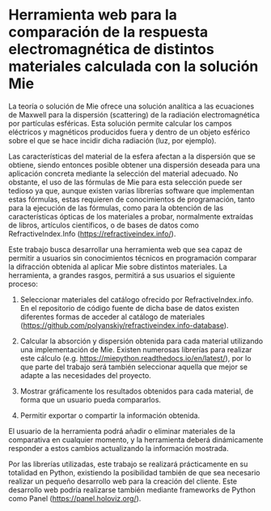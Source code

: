 # Herramienta web para la comparación de la respuesta electromagnética de distintos materiales calculada con la solución Mie

La teoría o solución de Mie ofrece una solución analítica a las ecuaciones de Maxwell para la dispersión (scattering) de la radiación electromagnética por partículas esféricas. Esta solución permite calcular los campos eléctricos y magnéticos producidos fuera y dentro de un objeto esférico sobre el que se hace incidir dicha radiación (luz, por ejemplo).

Las características del material de la esfera afectan a la dispersión que se obtiene, siendo entonces posible obtener una dispersión deseada para una aplicación concreta mediante la selección del material adecuado. No obstante, el uso de las fórmulas de Mie para esta selección puede ser tedioso ya que, aunque existen varias librerías software que implementan estas fórmulas, estas requieren de conocimientos de programación, tanto para la ejecución de las fórmulas, como para la obtención de las características ópticas de los materiales a probar, normalmente extraídas de libros, artículos científicos, o de bases de datos como RefractiveIndex.Info (https://refractiveindex.info/).

Este trabajo busca desarrollar una herramienta web que sea capaz de permitir a usuarios sin conocimientos técnicos en programación comparar la difracción obtenida al aplicar Mie sobre distintos materiales. La herramienta, a grandes rasgos, permitirá a sus usuarios el siguiente proceso:

1. Seleccionar materiales del catálogo ofrecido por RefractiveIndex.info. En el repositorio de código fuente de dicha base de datos existen diferentes formas de acceder al catálogo de materiales (https://github.com/polyanskiy/refractiveindex.info-database).

2. Calcular la absorción y dispersión obtenida para cada material utilizando una implementación de Mie. Existen numerosas librerías para realizar este cálculo (e.g. https://miepython.readthedocs.io/en/latest/), por lo que parte del trabajo será también seleccionar aquella que mejor se adapte a las necesidades del proyecto.

3. Mostrar gráficamente los resultados obtenidos para cada material, de forma que un usuario pueda compararlos.

4. Permitir exportar o compartir la información obtenida.

El usuario de la herramienta podrá añadir o eliminar materiales de la comparativa en cualquier momento, y la herramienta deberá dinámicamente responder a estos cambios actualizando la información mostrada.

Por las librerías utilizadas, este trabajo se realizará prácticamente en su totalidad en Python, existiendo la posibilidad también de que sea necesario realizar un pequeño desarrollo web para la creación del cliente. Este desarrollo web podría realizarse también mediante frameworks de Python como Panel (https://panel.holoviz.org/).
